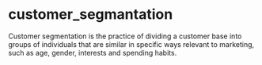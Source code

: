 # customer_segmantation

Customer segmentation is the practice of dividing a customer base into groups of individuals that are similar in specific ways relevant to marketing, such as age, gender, interests and spending habits.
